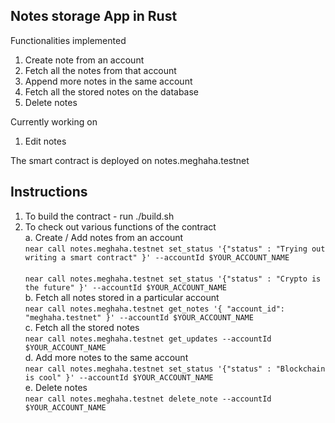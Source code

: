 ## Notes storage App in Rust
Functionalities implemented
1. Create note from an account
2. Fetch all the notes from that account
3. Append more notes in the same account
4. Fetch all the stored notes on the database
5. Delete notes 

Currently working on 
1. Edit notes

The smart contract is deployed on notes.meghaha.testnet

## Instructions 
1. To build the contract - run ./build.sh  <br />
2. To check out various functions of the contract <br />
   a. Create / Add notes from an account <br />
   ``` near call notes.meghaha.testnet set_status '{"status" : "Trying out writing a smart contract" }' --accountId $YOUR_ACCOUNT_NAME ``` <br />  <br />
   ``` near call notes.meghaha.testnet set_status '{"status" : "Crypto is the future" }' --accountId $YOUR_ACCOUNT_NAME ``` <br />
   b. Fetch all notes stored in a particular account <br />
   ``` near call notes.meghaha.testnet get_notes '{ "account_id": "meghaha.testnet" }' --accountId $YOUR_ACCOUNT_NAME ``` <br />
   c. Fetch all the stored notes <br />
   ```near call notes.meghaha.testnet get_updates --accountId $YOUR_ACCOUNT_NAME ``` 
   <br />
   d. Add more notes to the same account <br />
   ``` near call notes.meghaha.testnet set_status '{"status" : "Blockchain is cool" }' --accountId $YOUR_ACCOUNT_NAME ``` <br />
   e. Delete notes <br />
   ``` near call notes.meghaha.testnet delete_note --accountId $YOUR_ACCOUNT_NAME ```<br />

    
   







